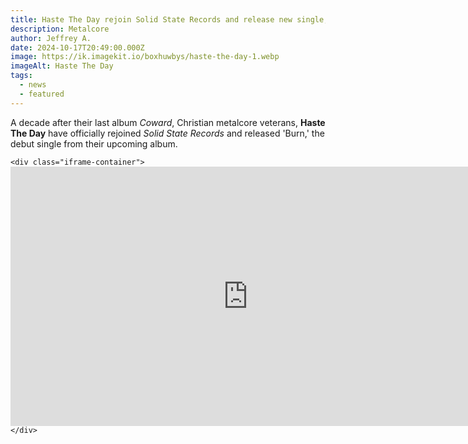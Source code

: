 ```yaml
---
title: Haste The Day rejoin Solid State Records and release new single, "Burn"
description: Metalcore
author: Jeffrey A.
date: 2024-10-17T20:49:00.000Z
image: https://ik.imagekit.io/boxhuwbys/haste-the-day-1.webp
imageAlt: Haste The Day
tags:
  - news
  - featured
---
```

A decade after their last album *Coward*, Christian metalcore veterans, **Haste The Day** have officially rejoined *Solid State Records* and released 'Burn,' the debut single from their upcoming album.

`<div class="iframe-container">`<iframe width="760" height="415" class="responsive-iframe" src="https://www.youtube.com/embed/KHSJVd9X6Wg?si=RaBHOlR0v322zb1s" title="YouTube video player" frameborder="0" allow="accelerometer; autoplay; clipboard-write; encrypted-media; gyroscope; picture-in-picture; web-share" referrerpolicy="strict-origin-when-cross-origin" allowfullscreen></iframe>`</div>`
